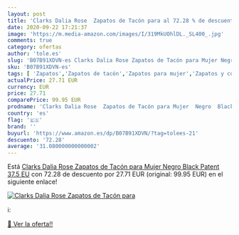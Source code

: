 ```yaml
---
layout: post
title: 'Clarks Dalia Rose  Zapatos de Tacón para al 72.28 % de descuento'
date: 2020-09-22 17:21:37
image: 'https://m.media-amazon.com/images/I/319MkUOhlDL._SL400_.jpg'
comments: true
category: ofertas
author: 'tole.es'
slug: 'B07B91XDVN-es Clarks Dalia Rose Zapatos de Tacón para Mujer Negro Black...'
sku: 'B07B91XDVN-es'
tags: [ 'Zapatos','Zapatos de tacón','Zapatos para mujer','Zapatos y complementos','zapatos', ]
actualPrice: 27.71 EUR
currency: EUR
price: 27.71
comparePrice: 99.95 EUR
prodname: 'Clarks Dalia Rose  Zapatos de Tacón para Mujer  Negro  Black Patent   37.5 EU'
country: 'es'
flag: '🇪🇸'
brand: ''
buyurl: 'https://www.amazon.es/dp/B07B91XDVN/?tag=tolees-21'
descuento: '72.28'
average: '31.080000000000002'
---
```


Está [Clarks Dalia Rose  Zapatos de Tacón para Mujer  Negro  Black Patent   37.5 EU](https://www.amazon.es/dp/B07B91XDVN/?tag=tolees-21) con 72.28 de descuento por 27.71 EUR (original: 99.95 EUR) en el siguiente enlace!

[![Clarks Dalia Rose  Zapatos de Tacón para](https://m.media-amazon.com/images/I/319MkUOhlDL._SL400_.jpg)](https://www.amazon.es/dp/B07B91XDVN/?tag=tolees-21)

ℹ️:


[🛒 Ver la oferta!!](https://www.amazon.es/dp/B07B91XDVN/?tag=tolees-21)
